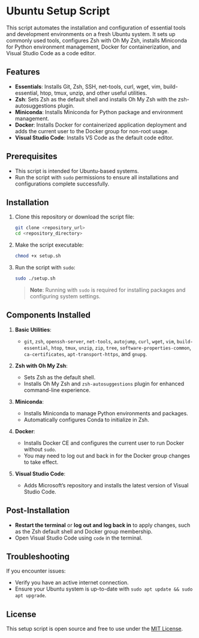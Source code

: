 # Ubuntu Setup Script

This script automates the installation and configuration of essential tools and development environments on a fresh Ubuntu system. It sets up commonly used tools, configures Zsh with Oh My Zsh, installs Miniconda for Python environment management, Docker for containerization, and Visual Studio Code as a code editor.

## Features

- **Essentials**: Installs Git, Zsh, SSH, net-tools, curl, wget, vim, build-essential, htop, tmux, unzip, and other useful utilities.
- **Zsh**: Sets Zsh as the default shell and installs Oh My Zsh with the zsh-autosuggestions plugin.
- **Miniconda**: Installs Miniconda for Python package and environment management.
- **Docker**: Installs Docker for containerized application deployment and adds the current user to the Docker group for non-root usage.
- **Visual Studio Code**: Installs VS Code as the default code editor.

## Prerequisites

- This script is intended for Ubuntu-based systems.
- Run the script with `sudo` permissions to ensure all installations and configurations complete successfully.

## Installation

1. Clone this repository or download the script file:

   ```bash
   git clone <repository_url>
   cd <repository_directory>
   ```

2. Make the script executable:

   ```bash
   chmod +x setup.sh
   ```

3. Run the script with `sudo`:

   ```bash
   sudo ./setup.sh
   ```

   > **Note**: Running with `sudo` is required for installing packages and configuring system settings.

## Components Installed

1. **Basic Utilities**:
   - `git`, `zsh`, `openssh-server`, `net-tools`, `autojump`, `curl`, `wget`, `vim`, `build-essential`, `htop`, `tmux`, `unzip`, `zip`, `tree`, `software-properties-common`, `ca-certificates`, `apt-transport-https`, and `gnupg`.

2. **Zsh with Oh My Zsh**:
   - Sets Zsh as the default shell.
   - Installs Oh My Zsh and `zsh-autosuggestions` plugin for enhanced command-line experience.

3. **Miniconda**:
   - Installs Miniconda to manage Python environments and packages.
   - Automatically configures Conda to initialize in Zsh.

4. **Docker**:
   - Installs Docker CE and configures the current user to run Docker without `sudo`.
   - You may need to log out and back in for the Docker group changes to take effect.

5. **Visual Studio Code**:
   - Adds Microsoft’s repository and installs the latest version of Visual Studio Code.

## Post-Installation

- **Restart the terminal** or **log out and log back in** to apply changes, such as the Zsh default shell and Docker group membership.
- Open Visual Studio Code using `code` in the terminal.

## Troubleshooting

If you encounter issues:
- Verify you have an active internet connection.
- Ensure your Ubuntu system is up-to-date with `sudo apt update && sudo apt upgrade`.

## License

This setup script is open source and free to use under the [MIT License](LICENSE).

